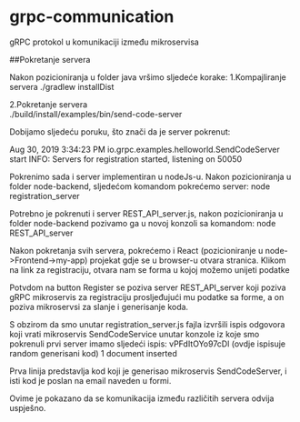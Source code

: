 ﻿# grpc-communication
gRPC protokol u komunikaciji između mikroservisa

##Pokretanje servera

Nakon pozicioniranja u folder java vršimo sljedeće korake:
1.Kompajliranje servera	
./gradlew installDist

2.Pokretanje servera  
./build/install/examples/bin/send-code-server

Dobijamo sljedeću poruku, što znači da je server pokrenut:

Aug 30, 2019 3:34:23 PM io.grpc.examples.helloworld.SendCodeServer start
INFO: Servers for registration started, listening on 50050 

Pokrenimo sada i server implementiran u nodeJs-u. Nakon pozicioniranja u folder node-backend, sljedećom komandom pokrećemo server:
node registration_server

Potrebno je pokrenuti i server REST_API_server.js, nakon pozicioniranja u folder node-backend pozivamo ga u novoj konzoli sa komandom:
node REST_API_server


Nakon pokretanja svih servera, pokrećemo i React (pozicioniranje u node->Frontend->my-app) projekat gdje se u browser-u otvara stranica. Klikom na link za registraciju, otvara nam se forma u kojoj možemo unijeti podatke 

Potvdom na button Register se poziva server REST_API_server koji poziva gRPC mikroservis za registraciju prosljeđujući mu podatke sa forme, a on poziva mikroservsi za slanje i generisanje koda.

S obzirom da smo unutar registration_server.js fajla izvršili ispis odgovora koji vrati mikroservis SendCodeService unutar konzole iz koje smo pokrenuli prvi server imamo sljedeći ispis:
vPFdItOYo97cDl (ovdje ispisuje random generisani kod)
1 document inserted

Prva linija predstavlja kod koji je generisao mikroservis SendCodeServer, i isti kod je poslan na email naveden u formi.
 
Ovime je pokazano da se komunikacija između različitih servera odvija uspješno.

